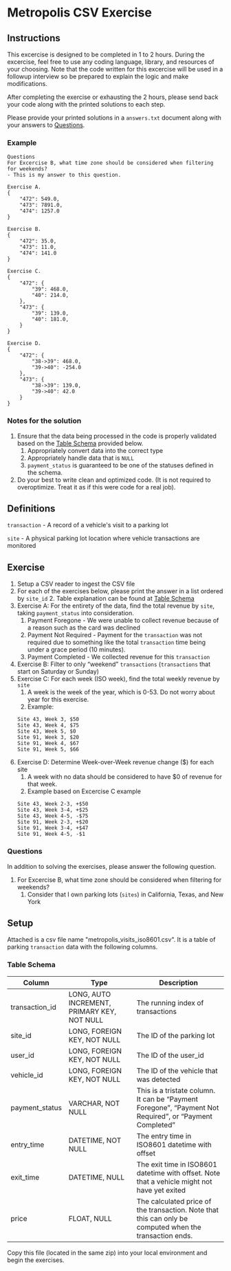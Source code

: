 
# Metropolis CSV Exercise
## Instructions
This excercise is designed to be completed in 1 to 2 hours. During the excercise, feel free to use any coding language, library, and resources of your choosing. Note that the code written for this excercise will be used in a followup interview so be prepared to explain the logic and make modifications.

After completing the exercise or exhausting the 2 hours, please send back your code along with the printed solutions to each step.

Please provide your printed solutions in a `answers.txt` document along with your answers to [Questions](#questions).

### Example
```
Questions
For Excercise B, what time zone should be considered when filtering for weekends?
- This is my answer to this question.

Exercise A.
{
    "472": 549.0,
    "473": 7891.0,
    "474": 1257.0
}

Exercise B.
{
    "472": 35.0,
    "473": 11.0,
    "474": 141.0
}

Exercise C.
{
    "472": {
        "39": 468.0,
        "40": 214.0,
    },
    "473": {
        "39": 139.0,
        "40": 181.0,
    }
}

Exercise D.
{
    "472": {
        "38->39": 468.0,
        "39->40": -254.0
    },
    "473": {
        "38->39": 139.0,
        "39->40": 42.0
    }
}
```


### Notes for the solution
1. Ensure that the data being processed in the code is properly validated based on the [Table Schema](#table-schema) provided below.
   1. Appropriately convert data into the correct type
   2. Appropriately handle data that is `NULL`
   3. `payment_status` is guaranteed to be one of the statuses defined in the schema.
2. Do your best to write clean and optimized code. (It is not required to overoptimize. Treat it as if this were code for a real job).

## Definitions
`transaction` - A record of a vehicle's visit to a parking lot

`site` - A physical parking lot location where vehicle transactions are monitored

## Exercise
1. Setup a CSV reader to ingest the CSV file
1. For each of the exercises below, please print the answer in a list ordered by `site_id`
   2. Table explanation can be found at [Table Schema](#table-schema)
1. Exercise A: For the entirety of the data, find the total revenue by `site`, taking `payment_status` into consideration.
   1. Payment Foregone - We were unable to collect revenue because of a reason such as the card was declined
   1. Payment Not Required - Payment for the `transaction` was not required due to something like the total `transaction` time being under a grace period (10 minutes).
   1. Payment Completed - We collected revenue for this `transaction`
1. Exercise B: Filter to only “weekend” `transactions` (`transactions` that start on Saturday or Sunday)
1. Exercise C: For each week (ISO week), find the total weekly revenue by `site`
   1. A week is the week of the year, which is 0-53. Do not worry about year for this exercise.
   2. Example:
   ```
   Site 43, Week 3, $50
   Site 43, Week 4, $75
   Site 43, Week 5, $0
   Site 91, Week 3, $20
   Site 91, Week 4, $67
   Site 91, Week 5, $66
   ```
1. Exercise D: Determine Week-over-Week revenue change ($) for each site
   1. A week with no data should be considered to have $0 of revenue for that week.
   2. Example based on Excercise C example
   ```
   Site 43, Week 2-3, +$50
   Site 43, Week 3-4, +$25
   Site 43, Week 4-5, -$75
   Site 91, Week 2-3, +$20
   Site 91, Week 3-4, +$47
   Site 91, Week 4-5, -$1
   ```

### Questions
In addition to solving the exercises, please answer the following question.
1. For Excercise B, what time zone should be considered when filtering for weekends?
    1. Consider that I own parking lots (`sites`) in California, Texas, and New York

## Setup
Attached is a csv file name "metropolis_visits_iso8601.csv". It is a table of parking `transaction` data with the following columns.

### Table Schema
| Column | Type | Description |
| ------ | ---- | ----------- |
| transaction_id | LONG, AUTO INCREMENT, PRIMARY KEY, NOT NULL | The running index of transactions |
| site_id | LONG, FOREIGN KEY, NOT NULL | The ID of the parking lot |
| user_id | LONG, FOREIGN KEY, NOT NULL | The ID of the user_id |
| vehicle_id | LONG, FOREIGN KEY, NOT NULL | The ID of the vehicle that was detected |
| payment_status | VARCHAR, NOT NULL | This is a tristate column. It can be “Payment Foregone”, “Payment Not Required”, or “Payment Completed” |
| entry_time | DATETIME, NOT NULL | The entry time in ISO8601 datetime with offset |
| exit_time | DATETIME, NULL | The exit time in ISO8601 datetime with offset. Note that a vehicle might not have yet exited |
| price | FLOAT, NULL | The calculated price of the transaction. Note that this can only be computed when the transaction ends. |

Copy this file (located in the same zip) into your local environment and begin the exercises.
